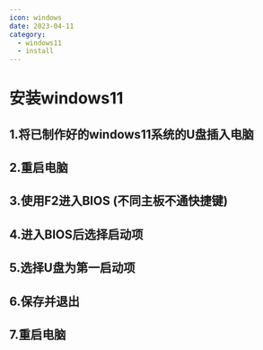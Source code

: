 ```yaml
---
icon: windows
date: 2023-04-11
category: 
  - windows11
  - install
---
```

# 安装windows11
## 1.将已制作好的windows11系统的U盘插入电脑
## 2.重启电脑
## 3.使用F2进入BIOS (不同主板不通快捷键)
## 4.进入BIOS后选择启动项
## 5.选择U盘为第一启动项
## 6.保存并退出
## 7.重启电脑
<ArtPlayer src="https://pan.brinish.eu.org:6206/f/yXCL/windows.mp4" />